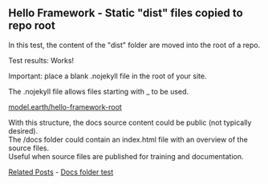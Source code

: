 ## Hello Framework - Static "dist" files copied to repo root

In this test, the content of the "dist" folder are moved into the root of a repo.

Test results: Works!

Important: place a blank .nojekyll file in the root of your site.

The .nojekyll file allows files starting with _ to be used.

[model.earth/hello-framework-root](https://model.earth/hello-framework-root)

With this structure, the docs source content could be public (not typically desired).  
The /docs folder could contain an index.html file with an overview of the source files.  
Useful when source files are published for training and documentation.

[Related Posts](https://github.com/observablehq/framework/discussions/1030) - [Docs folder test](https://github.com/ModelEarth/hello-framework-docs)
